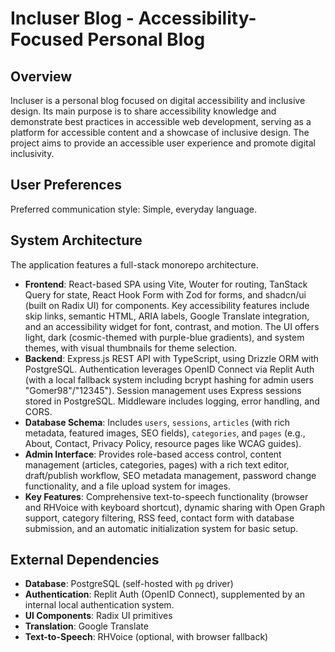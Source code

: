 # Incluser Blog - Accessibility-Focused Personal Blog

## Overview
Incluser is a personal blog focused on digital accessibility and inclusive design. Its main purpose is to share accessibility knowledge and demonstrate best practices in accessible web development, serving as a platform for accessible content and a showcase of inclusive design. The project aims to provide an accessible user experience and promote digital inclusivity.

## User Preferences
Preferred communication style: Simple, everyday language.

## System Architecture
The application features a full-stack monorepo architecture.
- **Frontend**: React-based SPA using Vite, Wouter for routing, TanStack Query for state, React Hook Form with Zod for forms, and shadcn/ui (built on Radix UI) for components. Key accessibility features include skip links, semantic HTML, ARIA labels, Google Translate integration, and an accessibility widget for font, contrast, and motion. The UI offers light, dark (cosmic-themed with purple-blue gradients), and system themes, with visual thumbnails for theme selection.
- **Backend**: Express.js REST API with TypeScript, using Drizzle ORM with PostgreSQL. Authentication leverages OpenID Connect via Replit Auth (with a local fallback system including bcrypt hashing for admin users "Gomer98"/"12345"). Session management uses Express sessions stored in PostgreSQL. Middleware includes logging, error handling, and CORS.
- **Database Schema**: Includes `users`, `sessions`, `articles` (with rich metadata, featured images, SEO fields), `categories`, and `pages` (e.g., About, Contact, Privacy Policy, resource pages like WCAG guides).
- **Admin Interface**: Provides role-based access control, content management (articles, categories, pages) with a rich text editor, draft/publish workflow, SEO metadata management, password change functionality, and a file upload system for images.
- **Key Features**: Comprehensive text-to-speech functionality (browser and RHVoice with keyboard shortcut), dynamic sharing with Open Graph support, category filtering, RSS feed, contact form with database submission, and an automatic initialization system for basic setup.

## External Dependencies
- **Database**: PostgreSQL (self-hosted with `pg` driver)
- **Authentication**: Replit Auth (OpenID Connect), supplemented by an internal local authentication system.
- **UI Components**: Radix UI primitives
- **Translation**: Google Translate
- **Text-to-Speech**: RHVoice (optional, with browser fallback)